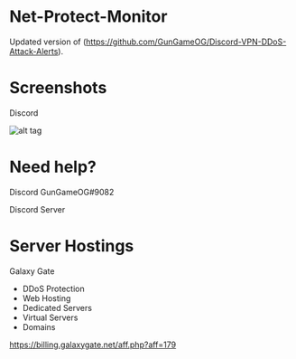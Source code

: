# Net-Protect-Monitor
Updated version of (https://github.com/GunGameOG/Discord-VPN-DDoS-Attack-Alerts).

# Screenshots

Discord

![alt tag](https://github.com/GunGameOG/Discord-VPN-DDoS-Attack-Alerts/blob/master/AlertPrevDiscord.PNG "Discord")

# Need help?

Discord GunGameOG#9082

Discord Server 

# Server Hostings

Galaxy Gate

 - DDoS Protection
 - Web Hosting
 - Dedicated Servers
 - Virtual Servers
 - Domains

https://billing.galaxygate.net/aff.php?aff=179
